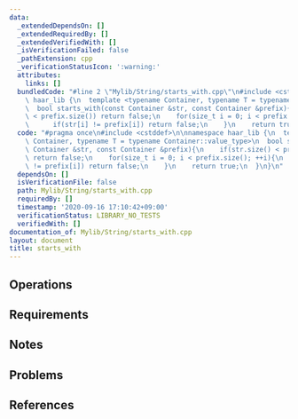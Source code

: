 ```yaml
---
data:
  _extendedDependsOn: []
  _extendedRequiredBy: []
  _extendedVerifiedWith: []
  _isVerificationFailed: false
  _pathExtension: cpp
  _verificationStatusIcon: ':warning:'
  attributes:
    links: []
  bundledCode: "#line 2 \"Mylib/String/starts_with.cpp\"\n#include <cstddef>\n\nnamespace\
    \ haar_lib {\n  template <typename Container, typename T = typename Container::value_type>\n\
    \  bool starts_with(const Container &str, const Container &prefix){\n    if(str.size()\
    \ < prefix.size()) return false;\n    for(size_t i = 0; i < prefix.size(); ++i){\n\
    \      if(str[i] != prefix[i]) return false;\n    }\n    return true;\n  }\n}\n"
  code: "#pragma once\n#include <cstddef>\n\nnamespace haar_lib {\n  template <typename\
    \ Container, typename T = typename Container::value_type>\n  bool starts_with(const\
    \ Container &str, const Container &prefix){\n    if(str.size() < prefix.size())\
    \ return false;\n    for(size_t i = 0; i < prefix.size(); ++i){\n      if(str[i]\
    \ != prefix[i]) return false;\n    }\n    return true;\n  }\n}\n"
  dependsOn: []
  isVerificationFile: false
  path: Mylib/String/starts_with.cpp
  requiredBy: []
  timestamp: '2020-09-16 17:10:42+09:00'
  verificationStatus: LIBRARY_NO_TESTS
  verifiedWith: []
documentation_of: Mylib/String/starts_with.cpp
layout: document
title: starts_with
---
```


## Operations

## Requirements

## Notes

## Problems

## References
